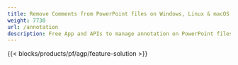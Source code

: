 ```yaml
---
title: Remove Comments from PowerPoint files on Windows, Linux & macOS 
weight: 7730
url: /annotation
description: Free App and APIs to manage annotation on PowerPoint files like PPT, PPTX, PPS, POT, PPSX, PPTM, PPSM, POTX, POTM and ODP
---
```


{{< blocks/products/pf/agp/feature-solution >}} 


